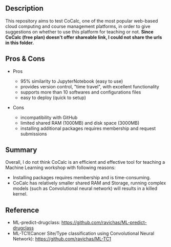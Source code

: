 Description
-------------------

This repository aims to test CoCalc, one of the most popular web-based cloud computing and course management platforms, in order to give suggestions on whether to use this platform for teaching or not. 
**Since CoCalc (free plan) doesn't offer shareable link, I could not share the urls in this folder.**

Pros & Cons
-------------------
- Pros
  - 95% similarity to JupyterNotebook (easy to use)
  - provides version control, "time travel", with excellent functionality
  - supports more than 10 softwares and configurations files
  - easy to deploy (quick to setup)
  
- Cons
  - incompatibility with GitHub
  - limited shared RAM (1000MB) and disk space (3000MB)
  - installing additional packages requires membership and request submissions
  
  
Summary
-------------------
Overall, I do not think CoCalc is an efficient and effective tool for teaching a Machine Learning workshop with following reasons:

- Installing packages requires membership and is time-consuming.
- CoCalc has relatively smaller shared RAM and Storage, running complex models (such as Convolutional neural network) will results in a killed kernel.


Reference
-------------------
- ML-predict-drugclass: https://github.com/ravichas/ML-predict-drugclass
- ML-TC1(Cancer Site/Type classification using Convolutional Neural Network): https://github.com/ravichas/ML-TC1
